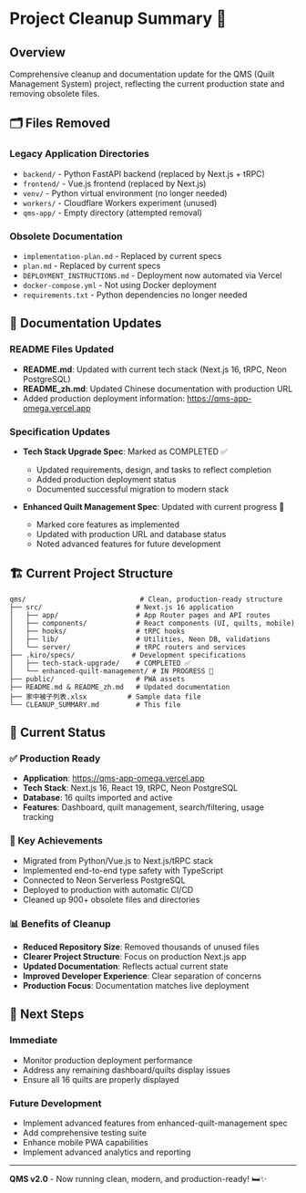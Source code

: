 # Project Cleanup Summary 🧹

## Overview
Comprehensive cleanup and documentation update for the QMS (Quilt Management System) project, reflecting the current production state and removing obsolete files.

## 🗂️ Files Removed

### **Legacy Application Directories**
- `backend/` - Python FastAPI backend (replaced by Next.js + tRPC)
- `frontend/` - Vue.js frontend (replaced by Next.js)
- `venv/` - Python virtual environment (no longer needed)
- `workers/` - Cloudflare Workers experiment (unused)
- `qms-app/` - Empty directory (attempted removal)

### **Obsolete Documentation**
- `implementation-plan.md` - Replaced by current specs
- `plan.md` - Replaced by current specs  
- `DEPLOYMENT_INSTRUCTIONS.md` - Deployment now automated via Vercel
- `docker-compose.yml` - Not using Docker deployment
- `requirements.txt` - Python dependencies no longer needed

## 📝 Documentation Updates

### **README Files Updated**
- **README.md**: Updated with current tech stack (Next.js 16, tRPC, Neon PostgreSQL)
- **README_zh.md**: Updated Chinese documentation with production URL
- Added production deployment information: https://qms-app-omega.vercel.app

### **Specification Updates**
- **Tech Stack Upgrade Spec**: Marked as COMPLETED ✅
  - Updated requirements, design, and tasks to reflect completion
  - Added production deployment status
  - Documented successful migration to modern stack

- **Enhanced Quilt Management Spec**: Updated with current progress 🚧
  - Marked core features as implemented
  - Updated with production URL and database status
  - Noted advanced features for future development

## 🏗️ Current Project Structure

```
qms/                            # Clean, production-ready structure
├── src/                       # Next.js 16 application
│   ├── app/                   # App Router pages and API routes
│   ├── components/            # React components (UI, quilts, mobile)
│   ├── hooks/                 # tRPC hooks
│   ├── lib/                   # Utilities, Neon DB, validations
│   └── server/                # tRPC routers and services
├── .kiro/specs/              # Development specifications
│   ├── tech-stack-upgrade/    # COMPLETED ✅
│   └── enhanced-quilt-management/ # IN PROGRESS 🚧
├── public/                    # PWA assets
├── README.md & README_zh.md   # Updated documentation
├── 家中被子列表.xlsx          # Sample data file
└── CLEANUP_SUMMARY.md         # This file
```

## 🎯 Current Status

### **✅ Production Ready**
- **Application**: https://qms-app-omega.vercel.app
- **Tech Stack**: Next.js 16, React 19, tRPC, Neon PostgreSQL
- **Database**: 16 quilts imported and active
- **Features**: Dashboard, quilt management, search/filtering, usage tracking

### **🚀 Key Achievements**
- Migrated from Python/Vue.js to Next.js/tRPC stack
- Implemented end-to-end type safety with TypeScript
- Connected to Neon Serverless PostgreSQL
- Deployed to production with automatic CI/CD
- Cleaned up 900+ obsolete files and directories

### **📊 Benefits of Cleanup**
- **Reduced Repository Size**: Removed thousands of unused files
- **Clearer Project Structure**: Focus on production Next.js app
- **Updated Documentation**: Reflects actual current state
- **Improved Developer Experience**: Clear separation of concerns
- **Production Focus**: Documentation matches live deployment

## 🔄 Next Steps

### **Immediate**
- Monitor production deployment performance
- Address any remaining dashboard/quilts display issues
- Ensure all 16 quilts are properly displayed

### **Future Development**
- Implement advanced features from enhanced-quilt-management spec
- Add comprehensive testing suite
- Enhance mobile PWA capabilities
- Implement advanced analytics and reporting

---

**QMS v2.0** - Now running clean, modern, and production-ready! 🛏️✨